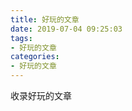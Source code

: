 ```yaml
---
title: 好玩的文章
date: 2019-07-04 09:25:03
tags: 
- 好玩的文章
categories:
- 好玩的文章
---
```



收录好玩的文章

<!-- more -->